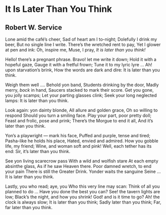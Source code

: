 # It Is Later Than You Think
## Robert W. Service
Lone amid the café’s cheer,
Sad of heart am I to-night;
Dolefully I drink my beer,
But no single line I write.
There’s the wretched rent to pay,
Yet I glower at pen and ink:
Oh, inspire me, Muse, I pray,
 _It is later than you think!_


Hello! there’s a pregnant phrase.
Bravo! let me write it down;
Hold it with a hopeful gaze,
Gauge it with a fretful frown;
Tune it to my lyric lyre ...
Ah! upon starvation’s brink,
How the words are dark and dire:
It is later than you think.

Weigh them well .... Behold yon band,
Students drinking by the door,
Madly merry, _bock_ in hand,
Saucers stacked to mark their score.
Get you gone, you jolly scamps;
Let your parting glasses clink;
Seek your long neglected lamps:
It is later than you think.

Look again: yon dainty blonde,
All allure and golden grace,
Oh so willing to respond
Should you turn a smiling face.
Play your part, poor pretty doll;
Feast and frolic, pose and prink;
There’s the Morgue to end it all,
And it’s later than you think.

Yon’s a playwright — mark his face,
Puffed and purple, tense and tired;
Pasha-like he holds his place,
Hated, envied and admired.
How you gobble life, my friend;
Wine, and woman soft and pink!
Well, each tether has its end:
Sir, it’s later than you think.

See yon living scarecrow pass
With a wild and wolfish stare
At each empty absinthe glass,
As if he saw Heaven there.
Poor damned wretch, to end your pain
There is still the Greater Drink.
Yonder waits the sanguine Seine ...
It is later than you think.

Lastly, you who read; aye, you
Who this very line may scan:
Think of all you planned to do ...
Have you done the best you can?
See! the tavern lights are low;
Black’s the night, and how you shrink!
God! and is it time to go?
Ah! the clock is always slow;
It is later than you think;
Sadly later than you think;
Far, far later than you think.